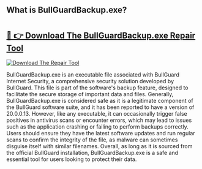 ## What is BullGuardBackup.exe? 

# <h2><a href="https://exedetect.com/download.php?BullGuardBackup.exe">🔗 👉 Download The BullGuardBackup.exe Repair Tool</a></h2>

[![Download The Repair Tool](https://exedetect.com/download-button.jpg)](https://exedetect.com/download.php?BullGuardBackup.exe)

BullGuardBackup.exe is an executable file associated with BullGuard Internet Security, a comprehensive security solution developed by BullGuard. This file is part of the software's backup feature, designed to facilitate the secure storage of important data and files. Generally, BullGuardBackup.exe is considered safe as it is a legitimate component of the BullGuard software suite, and it has been reported to have a version of 20.0.0.13. However, like any executable, it can occasionally trigger false positives in antivirus scans or encounter errors, which may lead to issues such as the application crashing or failing to perform backups correctly. Users should ensure they have the latest software updates and run regular scans to confirm the integrity of the file, as malware can sometimes disguise itself with similar filenames. Overall, as long as it is sourced from the official BullGuard installation, BullGuardBackup.exe is a safe and essential tool for users looking to protect their data.